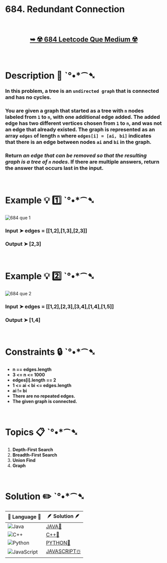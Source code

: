 # 684. Redundant Connection

</br>

<h2 align="center"> 

<a href="https://leetcode.com/problems/redundant-connection/description/"><strong>➥ ☢️ 684 Leetcode Que Medium ☢️ </strong></a> 
</h2>

</br>

# Description 📜 ˋ°•*⁀➷

### In this problem, a tree is an `undirected graph` that is connected and has no cycles.

### You are given a graph that started as a tree with `n` nodes labeled from `1` to `n`, with one additional edge added. The added edge has two different vertices chosen from `1` to `n`, and was not an edge that already existed. The graph is represented as an array `edges` of length `n` where `edges[i] = [ai, bi]` indicates that there is an edge between nodes `ai` and `bi` in the graph.

###  Return *an edge that can be removed so that the resulting graph is a tree of `n` nodes*. If there are multiple answers, return the answer that occurs last in the input.



</br>

# Example 💡 1️⃣ ˋ°•*⁀➷

![684 que 1](https://github.com/Prakhar-002/LEETCODE/assets/136890202/e4faf039-6511-443f-afc2-9c8b26d8678b)

  ### Input  ➤ edges = [[1,2],[1,3],[2,3]]

  ### Output  ➤ [2,3]

</br>

# Example 💡 2️⃣ ˋ°•*⁀➷

![684 que 2](https://github.com/Prakhar-002/LEETCODE/assets/136890202/764a4773-8a0b-4fb8-8c98-a132bc5df67b)

  ### Input ➤ edges = [[1,2],[2,3],[3,4],[1,4],[1,5]]

  ### Output  ➤ [1,4]

</br>

# Constraints 🔒 ˋ°•*⁀➷

- **n == edges.length**
- **3 <= n <= 1000**
- **edges[i].length == 2**
- **1 <= ai < bi <= edges.length**
- **ai != bi**
- **There are no repeated edges.**
- **The given graph is connected.**


</br>

# Topics 📋 ˋ°•*⁀➷

1. **Depth-First Search**
2. **Breadth-First Search**
3. **Union Find**
4. **Graph**


</br>

# Solution ✏️ ˋ°•*⁀➷

| 📒 Language 📒  | 🪶 Solution 🪶 |
| ------------- | ------------- |
|  ![Java](https://img.shields.io/badge/java-%23ED8B00.svg?style=for-the-badge&logo=openjdk&logoColor=white)  | [JAVA🍁](https://github.com/Prakhar-002/LEETCODE/blob/main/%F0%9F%8E%AD%20LEVEL%20wise%20que%20with%20solution%20%F0%9F%8E%AF/%E2%98%A2%EF%B8%8F%20Medium%20%E2%98%A2%EF%B8%8F/%E2%98%A2%EF%B8%8F%20Medium%20684.%20Redundant%20Connection%20%E2%98%83%EF%B8%8F%20%F0%9F%8D%81%20%F0%9F%8D%B0%20%F0%9F%8E%B2/%F0%9F%8D%81JAVA_684_RedundantConnection.java) |
|  ![C++](https://img.shields.io/badge/c++-%2300599C.svg?style=for-the-badge&logo=c%2B%2B&logoColor=white)  | [C++🎲](https://github.com/Prakhar-002/LEETCODE/blob/main/%F0%9F%8E%AD%20LEVEL%20wise%20que%20with%20solution%20%F0%9F%8E%AF/%E2%98%A2%EF%B8%8F%20Medium%20%E2%98%A2%EF%B8%8F/%E2%98%A2%EF%B8%8F%20Medium%20684.%20Redundant%20Connection%20%E2%98%83%EF%B8%8F%20%F0%9F%8D%81%20%F0%9F%8D%B0%20%F0%9F%8E%B2/%F0%9F%8E%B2CPP_684_RedundantConnection.cpp)  |
|  ![Python](https://img.shields.io/badge/python-3670A0?style=for-the-badge&logo=python&logoColor=ffdd54)    | [PYTHON🍰](https://github.com/Prakhar-002/LEETCODE/blob/main/%F0%9F%8E%AD%20LEVEL%20wise%20que%20with%20solution%20%F0%9F%8E%AF/%E2%98%A2%EF%B8%8F%20Medium%20%E2%98%A2%EF%B8%8F/%E2%98%A2%EF%B8%8F%20Medium%20684.%20Redundant%20Connection%20%E2%98%83%EF%B8%8F%20%F0%9F%8D%81%20%F0%9F%8D%B0%20%F0%9F%8E%B2/%F0%9F%8D%B0PYTHON_684_RedundantConnection.py) |
| ![JavaScript](https://img.shields.io/badge/javascript-%23323330.svg?style=for-the-badge&logo=javascript&logoColor=%23F7DF1E)   | [JAVASCRIPT☃️](https://github.com/Prakhar-002/LEETCODE/blob/main/%F0%9F%8E%AD%20LEVEL%20wise%20que%20with%20solution%20%F0%9F%8E%AF/%E2%98%A2%EF%B8%8F%20Medium%20%E2%98%A2%EF%B8%8F/%E2%98%A2%EF%B8%8F%20Medium%20684.%20Redundant%20Connection%20%E2%98%83%EF%B8%8F%20%F0%9F%8D%81%20%F0%9F%8D%B0%20%F0%9F%8E%B2/%E2%98%83%EF%B8%8FJAVASCRIPT_684_RedundantConnection.js) |
